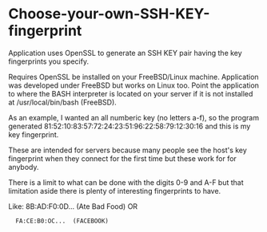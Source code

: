 Choose-your-own-SSH-KEY-fingerprint
===================================

Application uses OpenSSL to generate an SSH KEY pair having the key fingerprints you specify. 

Requires OpenSSL be installed on your FreeBSD/Linux machine. Application was developed under FreeBSD but
works on Linux too. Point the application to where the BASH interpreter is located on your server
if it is not installed at /usr/local/bin/bash (FreeBSD).

As an example, I wanted an all numberic key (no letters a-f), so
the program generated 81:52:10:83:57:72:24:23:51:96:22:58:79:12:30:16 and this is my key fingerprint.

These are intended for servers because many people see the host's key fingerprint when they connect for
the first time but these work for for anybody.

There is a limit to what can be done with the digits 0-9 and A-F but that limitation aside there is
plenty of interesting fingerprints to have.

Like: 8B:AD:F0:0D...  (Ate Bad Food) OR

      FA:CE:B0:OC...  (FACEBOOK)
